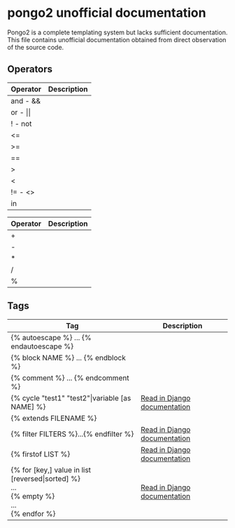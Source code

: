 # pongo2 unofficial documentation

Pongo2 is a complete templating system but lacks sufficient documentation. This file contains unofficial documentation obtained from direct observation of the source code.

## Operators

Operator | Description
---------|-------------
and - &&   |
or - \|\|    |
! - not |
<=       |
\>=       |
== |
\>  |
<  |
!= - <\> |
in |

Operator | Description
---------|------------
\+ |
\- |
\* |
/ |
% |

## Tags

Tag | Description
----|------------
{% autoescape %} ...  {% endautoescape %} |
{% block NAME %} ... {% endblock %} |
{% comment %} ... {% endcomment %} |
{% cycle "test1" "test2"\|variable \[as NAME] %} | <a href="https://docs.djangoproject.com/en/3.2/ref/templates/builtins/#cycle" target="_blank" >Read in Django documentation</a>
{% extends FILENAME %} | 
{% filter FILTERS %}...{% endfilter %} | [Read in Django documentation](https://docs.djangoproject.com/en/3.2/ref/templates/builtins/#filter)
{% firstof LIST %} | [Read in Django documentation](https://docs.djangoproject.com/en/3.2/ref/templates/builtins/#firstof)
{% for \[key,] value in list \[reversed\|sorted] %}<br> ... <br>{% empty %}<br> ... <br>{% endfor %} | [Read in Django documentation](https://docs.djangoproject.com/en/3.2/ref/templates/builtins/#for)
